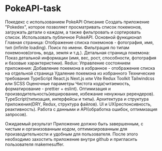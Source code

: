 # PokeAPI-task
 
Покедекс с использованием PokeAPI
Описание
Создать приложение "Pokedex", которое позволяет просматривать список покемонов, загружать детали о каждом, а также фильтровать и сортировать список. Использовать публичное PokeAPI.
Основной функционал
Главная страница:
Отображение списка покемонов - фотография, имя, тип (infinite loading).
Поиск по имени.
Фильтрация по типам покемонов(огонь, вода, земля и т.д.).
Детальная страница покемона:
Показ детальной информации (имя, вес, рост, способности, фотография и базовые характеристики).
Redux:
Управление состоянием приложения:
Добавление покемона в избранное - отображение списка на отдельной страница
Удаление покемона из избранного 
Технические требования
TypeScript
React.js
Next.js или Vite
Redux Toolkit
Tailwindcss или SCSS
Оценочные параметры
Чистота кода(читаемость, форматирование - prettier + eslint).
Оптимизация и производительность(кеширование, избежание ненужных ререндеров).
TypeScript(типизация, интерфейсы и типы).
Архитектура и структура приложения(DRY, Redux, структура файлов).
UI и UX(респонсивность, реактивность).
Работа с данными и API(обработка ошибок, оптимизация запросов).

Ожидаемый результат
Приложение должно быть завершенным, с чистым и организованным кодом, оптимизированным для производительности и удобным для пользователя. После этого необходимо захостить приложение внутри github и пригласить пользователя makemesuffer.
